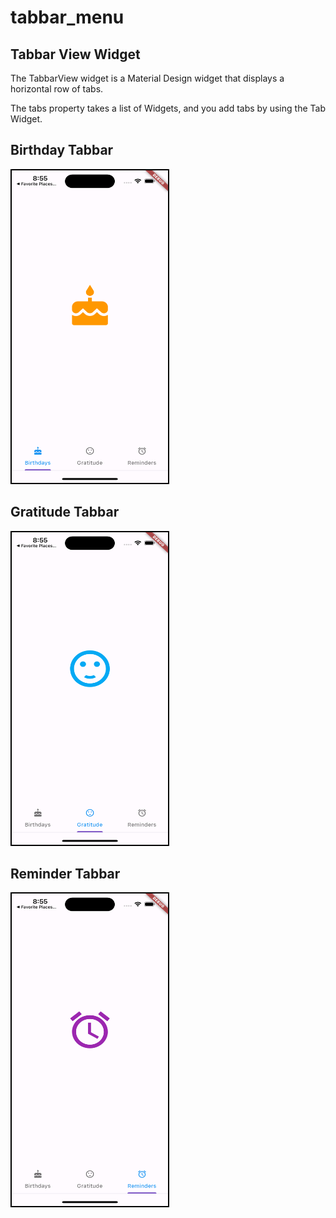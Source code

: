 # tabbar_menu

## Tabbar View Widget 
The TabbarView widget is a Material Design widget that displays a horizontal row of tabs. 

The tabs property takes a list of Widgets, and you add tabs by using the Tab Widget.


## Birthday Tabbar
<img src="./assets/birthday.png" alt="Alt Text" width="250" height="500" style="border: 2px solid black">
<br>

## Gratitude Tabbar
<img src="./assets/gratitude.png" alt="Alt Text" width="250" height="500" style="border: 2px solid black">
<br>

## Reminder Tabbar
<img src="./assets/reminders.png" alt="Alt Text" width="250" height="500" style="border: 2px solid black">
<br>

